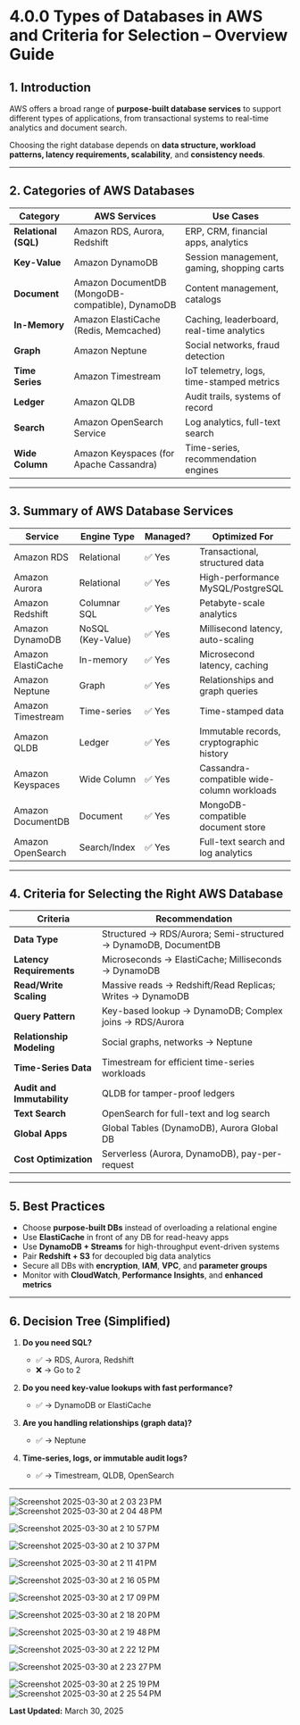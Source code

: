 
# 4.0.0 Types of Databases in AWS and Criteria for Selection – Overview Guide

## 1. Introduction

AWS offers a broad range of **purpose-built database services** to support different types of applications, from transactional systems to real-time analytics and document search.

Choosing the right database depends on **data structure, workload patterns, latency requirements, scalability**, and **consistency needs**.

---

## 2. Categories of AWS Databases

| Category               | AWS Services                                             | Use Cases                                 |
|------------------------|----------------------------------------------------------|--------------------------------------------|
| **Relational (SQL)**    | Amazon RDS, Aurora, Redshift                             | ERP, CRM, financial apps, analytics        |
| **Key-Value**           | Amazon DynamoDB                                          | Session management, gaming, shopping carts|
| **Document**            | Amazon DocumentDB (MongoDB-compatible), DynamoDB        | Content management, catalogs               |
| **In-Memory**           | Amazon ElastiCache (Redis, Memcached)                   | Caching, leaderboard, real-time analytics  |
| **Graph**               | Amazon Neptune                                           | Social networks, fraud detection           |
| **Time Series**         | Amazon Timestream                                        | IoT telemetry, logs, time-stamped metrics  |
| **Ledger**              | Amazon QLDB                                              | Audit trails, systems of record            |
| **Search**              | Amazon OpenSearch Service                                | Log analytics, full-text search            |
| **Wide Column**         | Amazon Keyspaces (for Apache Cassandra)                 | Time-series, recommendation engines        |

---

## 3. Summary of AWS Database Services

| Service               | Engine Type       | Managed? | Optimized For                           |
|------------------------|------------------|----------|------------------------------------------|
| Amazon RDS            | Relational        | ✅ Yes   | Transactional, structured data            |
| Amazon Aurora         | Relational        | ✅ Yes   | High-performance MySQL/PostgreSQL         |
| Amazon Redshift       | Columnar SQL      | ✅ Yes   | Petabyte-scale analytics                  |
| Amazon DynamoDB       | NoSQL (Key-Value) | ✅ Yes   | Millisecond latency, auto-scaling         |
| Amazon ElastiCache    | In-memory         | ✅ Yes   | Microsecond latency, caching              |
| Amazon Neptune        | Graph             | ✅ Yes   | Relationships and graph queries           |
| Amazon Timestream     | Time-series       | ✅ Yes   | Time-stamped data                         |
| Amazon QLDB           | Ledger            | ✅ Yes   | Immutable records, cryptographic history  |
| Amazon Keyspaces      | Wide Column       | ✅ Yes   | Cassandra-compatible wide-column workloads|
| Amazon DocumentDB     | Document          | ✅ Yes   | MongoDB-compatible document store         |
| Amazon OpenSearch     | Search/Index      | ✅ Yes   | Full-text search and log analytics        |

---

## 4. Criteria for Selecting the Right AWS Database

| Criteria                    | Recommendation                                             |
|-----------------------------|------------------------------------------------------------|
| **Data Type**               | Structured → RDS/Aurora; Semi-structured → DynamoDB, DocumentDB |
| **Latency Requirements**    | Microseconds → ElastiCache; Milliseconds → DynamoDB        |
| **Read/Write Scaling**      | Massive reads → Redshift/Read Replicas; Writes → DynamoDB |
| **Query Pattern**           | Key-based lookup → DynamoDB; Complex joins → RDS/Aurora   |
| **Relationship Modeling**   | Social graphs, networks → Neptune                          |
| **Time-Series Data**        | Timestream for efficient time-series workloads             |
| **Audit and Immutability**  | QLDB for tamper-proof ledgers                             |
| **Text Search**             | OpenSearch for full-text and log search                   |
| **Global Apps**             | Global Tables (DynamoDB), Aurora Global DB                |
| **Cost Optimization**       | Serverless (Aurora, DynamoDB), pay-per-request             |

---

## 5. Best Practices

- Choose **purpose-built DBs** instead of overloading a relational engine
- Use **ElastiCache** in front of any DB for read-heavy apps
- Use **DynamoDB + Streams** for high-throughput event-driven systems
- Pair **Redshift + S3** for decoupled big data analytics
- Secure all DBs with **encryption**, **IAM**, **VPC**, and **parameter groups**
- Monitor with **CloudWatch**, **Performance Insights**, and **enhanced metrics**

---

## 6. Decision Tree (Simplified)

1. **Do you need SQL?**
   - ✅ → RDS, Aurora, Redshift
   - ❌ → Go to 2

2. **Do you need key-value lookups with fast performance?**
   - ✅ → DynamoDB or ElastiCache

3. **Are you handling relationships (graph data)?**
   - ✅ → Neptune

4. **Time-series, logs, or immutable audit logs?**
   - ✅ → Timestream, QLDB, OpenSearch

---

![Screenshot 2025-03-30 at 2 03 23 PM](https://github.com/user-attachments/assets/810dbef2-2d76-4bee-be76-9aa4ef88c669)
![Screenshot 2025-03-30 at 2 04 48 PM](https://github.com/user-attachments/assets/c0b7c02e-33fa-4de7-820e-ecaf5c61246e)

![Screenshot 2025-03-30 at 2 10 57 PM](https://github.com/user-attachments/assets/06f32412-603f-4fe1-9593-57daa6fb5b40)

![Screenshot 2025-03-30 at 2 10 37 PM](https://github.com/user-attachments/assets/2f2ae669-3026-42ae-98a1-fc9aa41d81ea)

![Screenshot 2025-03-30 at 2 11 41 PM](https://github.com/user-attachments/assets/af857b00-210a-4e07-b7ae-0a8ef29ad38a)

![Screenshot 2025-03-30 at 2 16 05 PM](https://github.com/user-attachments/assets/c91fa95b-56d8-4d2b-b567-9e97a1704e88)


![Screenshot 2025-03-30 at 2 17 09 PM](https://github.com/user-attachments/assets/3f3a404d-d4a7-445a-bb52-f3a41880f4c6)

![Screenshot 2025-03-30 at 2 18 20 PM](https://github.com/user-attachments/assets/eab49d21-50d8-4eef-9e52-675bddd244d3)


![Screenshot 2025-03-30 at 2 19 48 PM](https://github.com/user-attachments/assets/0563dd1a-a908-4c0e-81f3-cf643fe40848)

![Screenshot 2025-03-30 at 2 22 12 PM](https://github.com/user-attachments/assets/5b8d8493-e710-4ca3-94cc-7c447a36a793)

![Screenshot 2025-03-30 at 2 23 27 PM](https://github.com/user-attachments/assets/ffaff41b-10f3-40ee-b140-c5d0b3f7c06a)

![Screenshot 2025-03-30 at 2 25 19 PM](https://github.com/user-attachments/assets/5aca8c6c-367e-46d7-8012-78472c9de851)
![Screenshot 2025-03-30 at 2 25 54 PM](https://github.com/user-attachments/assets/050f7f59-7661-4efe-be7c-867b42eaec20)

**Last Updated:** March 30, 2025
